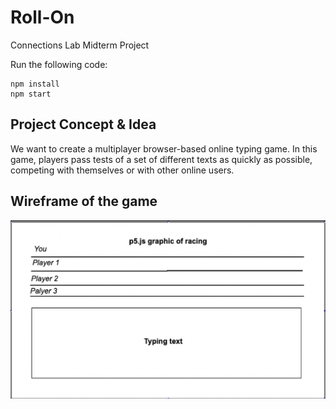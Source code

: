 # Roll-On
Connections Lab Midterm Project

Run the following code:
```
npm install
npm start
```

## Project Concept & Idea

We want to create a multiplayer browser-based online typing game. In this game, players pass tests of a set of different texts as quickly as possible, competing with themselves or with other online users.

## Wireframe of the game

![](images/1.png)


